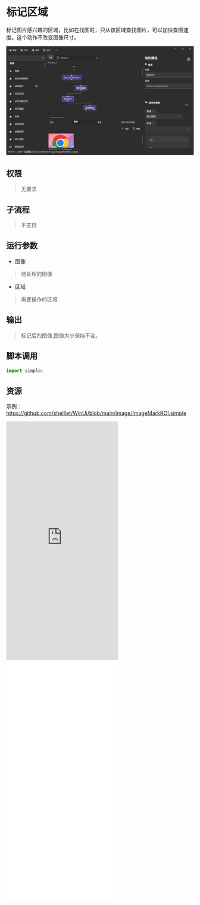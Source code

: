 # 标记区域 

标记图片感兴趣的区域，比如在找图时，只从该区域查找图片，可以加快查图速度。这个动作不改变图像尺寸。

![ImageMarkROI](./images/10.png ':size=90%')

## 权限
> 无要求

## 子流程
> 不支持


## 运行参数

* 图像
> 待处理的图像
* 区域
> 需要操作的区域



## 输出
    
> 标记后的图像,图像大小保持不变。

## 脚本调用

```python
import simple;

```

## 资源

示例：https://github.com/shelllet/WinUi/blob/main/image/ImageMarkROI.simple

<iframe type="text/html" height="640px" src="https://www.youtube.com/embed/YDmLpSzti5M" frameborder="0"></iframe>

<iframe src="//player.bilibili.com/player.html?bvid=BV1Vw411A7XA&page=1&autoplay=0" height='640px' scrolling="no" border="0" frameborder="no" framespacing="0" allowfullscreen="true"></iframe>